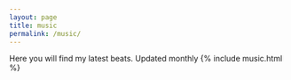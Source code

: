 ```yaml
---
layout: page
title: music
permalink: /music/
---
```

Here you will find my latest beats. Updated monthly
{% include music.html %}
